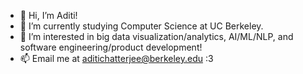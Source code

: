 - 👋 Hi, I’m Aditi!
- 🌱 I’m currently studying Computer Science at UC Berkeley.
- 👀 I’m interested in big data visualization/analytics, AI/ML/NLP, and software engineering/product development!
- 📫 Email me at aditichatterjee@berkeley.edu :3

<!---
aditicha7/aditicha7 is a ✨ special ✨ repository because its `README.md` (this file) appears on your GitHub profile.
You can click the Preview link to take a look at your changes.
--->
